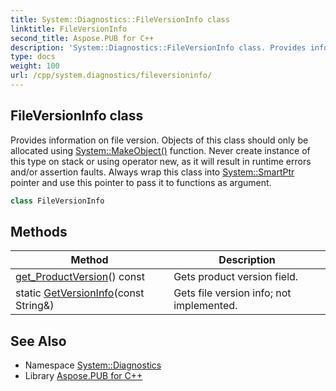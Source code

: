 ```yaml
---
title: System::Diagnostics::FileVersionInfo class
linktitle: FileVersionInfo
second_title: Aspose.PUB for C++
description: 'System::Diagnostics::FileVersionInfo class. Provides information on file version. Objects of this class should only be allocated using System::MakeObject() function. Never create instance of this type on stack or using operator new, as it will result in runtime errors and/or assertion faults. Always wrap this class into System::SmartPtr pointer and use this pointer to pass it to functions as argument in C++.'
type: docs
weight: 100
url: /cpp/system.diagnostics/fileversioninfo/
---
```

## FileVersionInfo class


Provides information on file version. Objects of this class should only be allocated using [System::MakeObject()](../../system/makeobject/) function. Never create instance of this type on stack or using operator new, as it will result in runtime errors and/or assertion faults. Always wrap this class into [System::SmartPtr](../../system/smartptr/) pointer and use this pointer to pass it to functions as argument.

```cpp
class FileVersionInfo
```

## Methods

| Method | Description |
| --- | --- |
| [get_ProductVersion](./get_productversion/)() const | Gets product version field. |
| static [GetVersionInfo](./getversioninfo/)(const String\&) | Gets file version info; not implemented. |
## See Also

* Namespace [System::Diagnostics](../)
* Library [Aspose.PUB for C++](../../)
